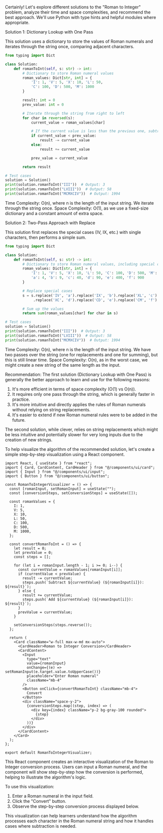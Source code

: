 Certainly! Let's explore different solutions to the "Roman to Integer" problem, analyze their time and space complexities, and recommend the best approach. We'll use Python with type hints and helpful modules where appropriate.

Solution 1: Dictionary Lookup with One Pass

This solution uses a dictionary to store the values of Roman numerals and iterates through the string once, comparing adjacent characters.

```python
from typing import Dict

class Solution:
    def romanToInt(self, s: str) -> int:
        # Dictionary to store Roman numeral values
        roman_values: Dict[str, int] = {
            'I': 1, 'V': 5, 'X': 10, 'L': 50,
            'C': 100, 'D': 500, 'M': 1000
        }

        result: int = 0
        prev_value: int = 0

        # Iterate through the string from right to left
        for char in reversed(s):
            current_value = roman_values[char]

            # If the current value is less than the previous one, subtract it
            if current_value < prev_value:
                result -= current_value
            else:
                result += current_value

            prev_value = current_value

        return result

# Test cases
solution = Solution()
print(solution.romanToInt("III"))  # Output: 3
print(solution.romanToInt("LVIII"))  # Output: 58
print(solution.romanToInt("MCMXCIV"))  # Output: 1994

```

Time Complexity: O(n), where n is the length of the input string. We iterate through the string once.
Space Complexity: O(1), as we use a fixed-size dictionary and a constant amount of extra space.

Solution 2: Two-Pass Approach with Replace

This solution first replaces the special cases (IV, IX, etc.) with single characters, then performs a simple sum.

```python
from typing import Dict

class Solution:
    def romanToInt(self, s: str) -> int:
        # Dictionary to store Roman numeral values, including special cases
        roman_values: Dict[str, int] = {
            'I': 1, 'V': 5, 'X': 10, 'L': 50, 'C': 100, 'D': 500, 'M': 1000,
            'a': 4, 'b': 9, 'c': 40, 'd': 90, 'e': 400, 'f': 900
        }

        # Replace special cases
        s = s.replace('IV', 'a').replace('IX', 'b').replace('XL', 'c') \
             .replace('XC', 'd').replace('CD', 'e').replace('CM', 'f')

        # Sum up the values
        return sum(roman_values[char] for char in s)

# Test cases
solution = Solution()
print(solution.romanToInt("III"))  # Output: 3
print(solution.romanToInt("LVIII"))  # Output: 58
print(solution.romanToInt("MCMXCIV"))  # Output: 1994

```

Time Complexity: O(n), where n is the length of the input string. We have two passes over the string (one for replacements and one for summing), but this is still linear time.
Space Complexity: O(n), as in the worst case, we might create a new string of the same length as the input.

Recommendation:
The first solution (Dictionary Lookup with One Pass) is generally the better approach to learn and use for the following reasons:

1. It's more efficient in terms of space complexity (O(1) vs O(n)).
2. It requires only one pass through the string, which is generally faster in practice.
3. It's more intuitive and directly applies the rules of Roman numerals without relying on string replacements.
4. It's easier to extend if new Roman numeral rules were to be added in the future.

The second solution, while clever, relies on string replacements which might be less intuitive and potentially slower for very long inputs due to the creation of new strings.

To help visualize the algorithm of the recommended solution, let's create a simple step-by-step visualization using a React component.

```tsx
import React, { useState } from "react";
import { Card, CardContent, CardHeader } from "@/components/ui/card";
import { Input } from "@/components/ui/input";
import { Button } from "@/components/ui/button";

const RomanToIntegerVisualizer = () => {
  const [romanInput, setRomanInput] = useState("");
  const [conversionSteps, setConversionSteps] = useState([]);

  const romanValues = {
    I: 1,
    V: 5,
    X: 10,
    L: 50,
    C: 100,
    D: 500,
    M: 1000,
  };

  const convertRomanToInt = () => {
    let result = 0;
    let prevValue = 0;
    const steps = [];

    for (let i = romanInput.length - 1; i >= 0; i--) {
      const currentValue = romanValues[romanInput[i]];
      if (currentValue < prevValue) {
        result -= currentValue;
        steps.push(`Subtract ${currentValue} (${romanInput[i]}): ${result}`);
      } else {
        result += currentValue;
        steps.push(`Add ${currentValue} (${romanInput[i]}): ${result}`);
      }
      prevValue = currentValue;
    }

    setConversionSteps(steps.reverse());
  };

  return (
    <Card className="w-full max-w-md mx-auto">
      <CardHeader>Roman to Integer Conversion</CardHeader>
      <CardContent>
        <Input
          type="text"
          value={romanInput}
          onChange={(e) => setRomanInput(e.target.value.toUpperCase())}
          placeholder="Enter Roman numeral"
          className="mb-4"
        />
        <Button onClick={convertRomanToInt} className="mb-4">
          Convert
        </Button>
        <div className="space-y-2">
          {conversionSteps.map((step, index) => (
            <div key={index} className="p-2 bg-gray-100 rounded">
              {step}
            </div>
          ))}
        </div>
      </CardContent>
    </Card>
  );
};

export default RomanToIntegerVisualizer;
```

This React component creates an interactive visualization of the Roman to Integer conversion process. Users can input a Roman numeral, and the component will show step-by-step how the conversion is performed, helping to illustrate the algorithm's logic.

To use this visualization:

1. Enter a Roman numeral in the input field.
2. Click the "Convert" button.
3. Observe the step-by-step conversion process displayed below.

This visualization can help learners understand how the algorithm processes each character in the Roman numeral string and how it handles cases where subtraction is needed.
